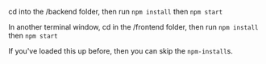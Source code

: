 cd into the /backend folder, then run
`npm install`
then
`npm start`

In another terminal window, cd in the /frontend folder, then run
`npm install`
then
`npm start`


If you've loaded this up before, then you can skip the `npm-install`s.